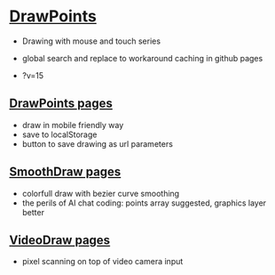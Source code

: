 # [DrawPoints](https://github.com/jht9629-nyu/DrawPoints)

- Drawing with mouse and touch series

- global search and replace to workaround caching in github pages
- ?v=15

## [DrawPoints pages](https://jht9629-nyu.github.io/DrawPoints/DrawPoints/)

- draw in mobile friendly way
- save to localStorage
- button to save drawing as url parameters

## [SmoothDraw pages](https://jht9629-nyu.github.io/DrawPoints/SmoothDraw/)

- colorfull draw with bezier curve smoothing
- the perils of AI chat coding: points array suggested, graphics layer better

## [VideoDraw pages](https://jht9629-nyu.github.io/DrawPoints/VideoDraw/)

- pixel scanning on top of video camera input
